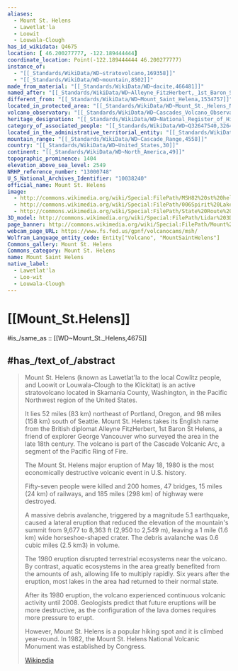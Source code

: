 ```yaml
---
aliases:
  - Mount St. Helens
  - Lawetlat'la
  - Loowit
  - Louwala-Clough
has_id_wikidata: Q4675
location: [ 46.200277777, -122.189444444]
coordinate_location: Point(-122.189444444 46.200277777)
instance_of:
  - "[[_Standards/WikiData/WD~stratovolcano,169358]]"
  - "[[_Standards/WikiData/WD~mountain,8502]]"
made_from_material: "[[_Standards/WikiData/WD~dacite,466481]]"
named_after: "[[_Standards/WikiData/WD~Alleyne_FitzHerbert,_1st_Baron_St_Helens,986397]]"
different_from: "[[_Standards/WikiData/WD~Mount_Saint_Helena,1534757]]"
located_in_protected_area: "[[_Standards/WikiData/WD~Mount_St._Helens_National_Volcanic_Monument,3326044]]"
volcano_observatory: "[[_Standards/WikiData/WD~Cascades_Volcano_Observatory,3348499]]"
heritage_designation: "[[_Standards/WikiData/WD~National_Register_of_Historic_Places_listed_place,19558910]]"
category_of_associated_people: "[[_Standards/WikiData/WD~Q32647540,32647540]]"
located_in_the_administrative_territorial_entity: "[[_Standards/WikiData/WD~Washington,1223]]"
mountain_range: "[[_Standards/WikiData/WD~Cascade_Range,4558]]"
country: "[[_Standards/WikiData/WD~United_States,30]]"
continent: "[[_Standards/WikiData/WD~North_America,49]]"
topographic_prominence: 1404
elevation_above_sea_level: 2549
NRHP_reference_number: "13000748"
U_S_National_Archives_Identifier: "10038240"
official_name: Mount St. Helens
image:
  - http://commons.wikimedia.org/wiki/Special:FilePath/MSH82%20st%20helens%20plume%20from%20harrys%20ridge%2005-19-82.jpg
  - http://commons.wikimedia.org/wiki/Special:FilePath/006Spirit%20Lake%20pre%20resize%20%2822027452382%29.jpg
  - http://commons.wikimedia.org/wiki/Special:FilePath/State%20Route%20504%20eastbound%20approaching%20Mount%20St.%20Helens%20near%20Castle%20Lake.jpg
3D_model: http://commons.wikimedia.org/wiki/Special:FilePath/Lidar%203D%20model%20MT%20St.%20Helens.jpg
page_banner: http://commons.wikimedia.org/wiki/Special:FilePath/Mount%20Saint%20Helens%20banner%20minor%20eruption.jpg
webcam_page_URL: https://www.fs.fed.us/gpnf/volcanocams/msh/
Wolfram_Language_entity_code: Entity["Volcano", "MountSaintHelens"]
Commons_gallery: Mount St. Helens
Commons_category: Mount St. Helens
name: Mount Saint Helens
native_label:
  - Lawetlat'la
  - Loo-wit
  - Louwala-Clough
---
```


# [[Mount_St.Helens]] 

#is_/same_as :: [[WD~Mount_St._Helens,4675]] 

## #has_/text_of_/abstract 

> Mount St. Helens (known as Lawetlat'la to the local Cowlitz people, and Loowit or Louwala-Clough to the Klickitat) is an active stratovolcano located in Skamania County, Washington, 
> in the Pacific Northwest region of the United States. 
> 
> It lies 52 miles (83 km) northeast of Portland, Oregon, and 98 miles (158 km) south of Seattle. 
> Mount St. Helens takes its English name from the British diplomat Alleyne FitzHerbert, 
> 1st Baron St Helens, 
> a friend of explorer George Vancouver who surveyed the area in the late 18th century. The volcano is part of the Cascade Volcanic Arc, a segment of the Pacific Ring of Fire.
>
> The Mount St. Helens major eruption of May 18, 1980 
> is the most economically destructive volcanic event in U.S. history. 
> 
> Fifty-seven people were killed and 200 homes, 47 bridges, 15 miles (24 km) of railways, 
> and 185 miles (298 km) of highway were destroyed. 
> 
> A massive debris avalanche, triggered by a magnitude 5.1 earthquake, 
> caused a lateral eruption that reduced the elevation of the mountain's summit 
> from 9,677 to 8,363 ft (2,950 to 2,549 m), leaving a 1 mile (1.6 km) wide horseshoe-shaped crater. The debris avalanche was 0.6 cubic miles (2.5 km3) in volume. 
> 
> The 1980 eruption disrupted terrestrial ecosystems near the volcano. 
> By contrast, aquatic ecosystems in the area greatly benefited from the amounts of ash, 
> allowing life to multiply rapidly. 
> Six years after the eruption, most lakes in the area had returned to their normal state.
>
> After its 1980 eruption, the volcano experienced continuous volcanic activity until 2008. 
> Geologists predict that future eruptions will be more destructive, 
> as the configuration of the lava domes requires more pressure to erupt. 
> 
> However, Mount St. Helens is a popular hiking spot and it is climbed year-round. 
> In 1982, the Mount St. Helens National Volcanic Monument was established by Congress.
>
> [Wikipedia](https://en.wikipedia.org/wiki/Mount%20St.%20Helens) 

